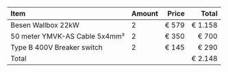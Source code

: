 
| Item | Amount | Price | Total |
| :--  | - | -: | -: |
| Besen Wallbox 22kW | 2 |  € 579 | € 1.158 |
| 50 meter YMVK-AS Cable 5x4mm² | 2| € 350 | € 700 |
| Type B 400V Breaker switch | 2 | € 145 | € 290 |
| Total | | | € 2.148 |
